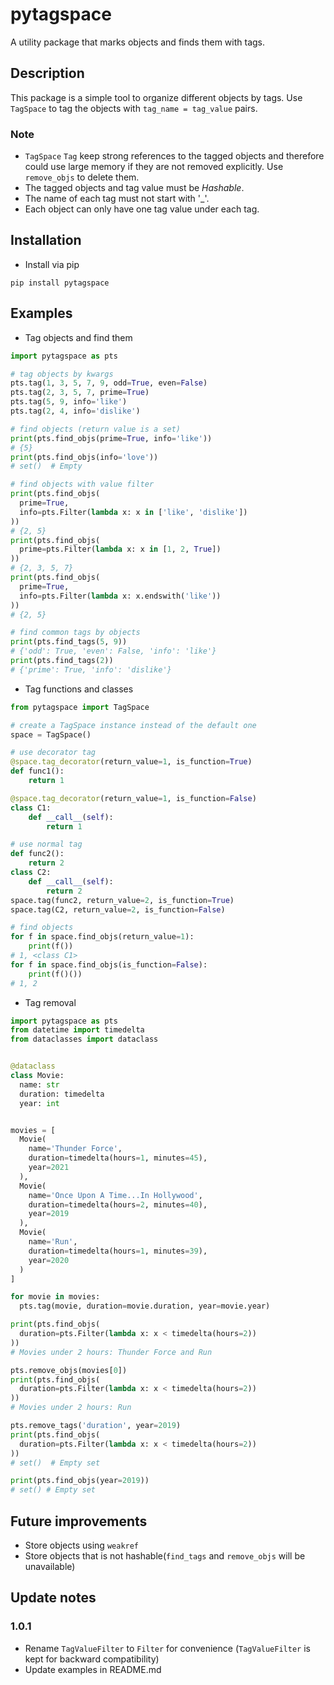 # pytagspace

A utility package that marks objects and finds them with tags.

## Description
This package is a simple tool to organize different objects by tags.
Use ``TagSpace`` to tag the objects with ``tag_name = tag_value`` pairs.
### Note
+ ``TagSpace`` ``Tag`` keep strong references to the tagged objects and
  therefore could use large memory if they are not removed explicitly. 
  Use ``remove_objs`` to delete them.
+ The tagged objects and tag value must be *Hashable*.
+ The name of each tag must not start with '_'.
+ Each object can only have one tag value under each tag.

## Installation
+ Install via pip
```commandline
pip install pytagspace
```

## Examples
+ Tag objects and find them

```python
import pytagspace as pts

# tag objects by kwargs
pts.tag(1, 3, 5, 7, 9, odd=True, even=False)
pts.tag(2, 3, 5, 7, prime=True)
pts.tag(5, 9, info='like')
pts.tag(2, 4, info='dislike')

# find objects (return value is a set)
print(pts.find_objs(prime=True, info='like'))
# {5}
print(pts.find_objs(info='love'))
# set()  # Empty

# find objects with value filter
print(pts.find_objs(
  prime=True,
  info=pts.Filter(lambda x: x in ['like', 'dislike'])
))
# {2, 5}
print(pts.find_objs(
  prime=pts.Filter(lambda x: x in [1, 2, True])
))
# {2, 3, 5, 7}
print(pts.find_objs(
  prime=True,
  info=pts.Filter(lambda x: x.endswith('like'))
))
# {2, 5}

# find common tags by objects
print(pts.find_tags(5, 9))
# {'odd': True, 'even': False, 'info': 'like'}
print(pts.find_tags(2))
# {'prime': True, 'info': 'dislike'}
```

+ Tag functions and classes
```python
from pytagspace import TagSpace

# create a TagSpace instance instead of the default one
space = TagSpace()

# use decorator tag
@space.tag_decorator(return_value=1, is_function=True)
def func1():
    return 1

@space.tag_decorator(return_value=1, is_function=False)
class C1:
    def __call__(self):
        return 1

# use normal tag
def func2():
    return 2
class C2:
    def __call__(self):
        return 2
space.tag(func2, return_value=2, is_function=True)
space.tag(C2, return_value=2, is_function=False)

# find objects
for f in space.find_objs(return_value=1):
    print(f())
# 1, <class C1>
for f in space.find_objs(is_function=False):
    print(f()())
# 1, 2
```

+ Tag removal

```python
import pytagspace as pts
from datetime import timedelta
from dataclasses import dataclass


@dataclass
class Movie:
  name: str
  duration: timedelta
  year: int


movies = [
  Movie(
    name='Thunder Force',
    duration=timedelta(hours=1, minutes=45),
    year=2021
  ),
  Movie(
    name='Once Upon A Time...In Hollywood',
    duration=timedelta(hours=2, minutes=40),
    year=2019
  ),
  Movie(
    name='Run',
    duration=timedelta(hours=1, minutes=39),
    year=2020
  )
]

for movie in movies:
  pts.tag(movie, duration=movie.duration, year=movie.year)

print(pts.find_objs(
  duration=pts.Filter(lambda x: x < timedelta(hours=2))
))
# Movies under 2 hours: Thunder Force and Run

pts.remove_objs(movies[0])
print(pts.find_objs(
  duration=pts.Filter(lambda x: x < timedelta(hours=2))
))
# Movies under 2 hours: Run

pts.remove_tags('duration', year=2019)
print(pts.find_objs(
  duration=pts.Filter(lambda x: x < timedelta(hours=2))
))
# set()  # Empty set

print(pts.find_objs(year=2019))
# set() # Empty set
```

## Future improvements
+ Store objects using ``weakref``
+ Store objects that is not hashable(``find_tags`` and ``remove_objs`` will be unavailable) 

## Update notes
### 1.0.1
+ Rename ``TagValueFilter`` to ``Filter`` for convenience (``TagValueFilter`` is kept for backward compatibility)
+ Update examples in README.md